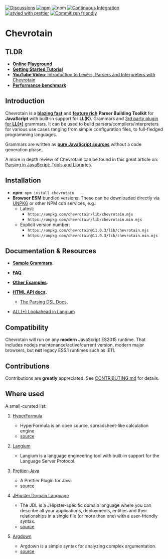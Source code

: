 [![Discussions](https://img.shields.io/github/discussions/chevrotain/chevrotain?style=flat-square)](https://github.com/Chevrotain/chevrotain/discussions)
[![npm](https://img.shields.io/npm/v/chevrotain.svg)](https://www.npmjs.com/package/chevrotain)
![npm](https://img.shields.io/npm/dm/chevrotain)
[![Continuous Integration](https://github.com/Chevrotain/chevrotain/actions/workflows/ci.yml/badge.svg)](https://github.com/Chevrotain/chevrotain/actions/workflows/ci.yml)
[![styled with prettier](https://img.shields.io/badge/styled_with-prettier-ff69b4.svg)](https://github.com/prettier/prettier)
[![Commitizen friendly](https://img.shields.io/badge/commitizen-friendly-brightgreen.svg)](http://commitizen.github.io/cz-cli/)

# Chevrotain

## TLDR

- [**Online Playground**](https://chevrotain.io/playground/)
- [**Getting Started Tutorial**](https://chevrotain.io/docs/tutorial/step0_introduction.html)
- [**YouTube Video**: Introduction to Lexers, Parsers and Interpreters with Chevrotain](https://www.youtube.com/watch?v=l-jMsoAY64k)
- [**Performance benchmark**](https://chevrotain.io/performance/)

## Introduction

Chevrotain is a [**blazing fast**](https://chevrotain.io/performance/)
and [**feature rich**](http://chevrotain.io/docs/features/blazing_fast.html)
**Parser Building Toolkit** for **JavaScript** with built-in support for **LL(K)**.
Grammars and [3rd party plugin for **LL(\*)**](https://github.com/langium/chevrotain-allstar) grammars.
It can be used to build parsers/compilers/interpreters for various use cases ranging from simple configuration files,
to full-fledged programming languages.

Grammars are written as [**pure JavaScript sources**](https://chevrotain.io/docs/FAQ.html#VS_GENERATORS) without a code generation phase,

A more in depth review of Chevrotain can be found in this great article on: [Parsing in JavaScript: Tools and Libraries](https://tomassetti.me/parsing-in-javascript/#chevrotain).

## Installation

- **npm**: `npm install chevrotain`
- **Browser** **ESM** bundled versions:
  These can be downloaded directly via [UNPKG](https://unpkg.com/) or other NPM cdn services, e.g.:
  - Latest:
    - `https://unpkg.com/chevrotain/lib/chevrotain.mjs`
    - `https://unpkg.com/chevrotain/lib/chevrotain.min.mjs`
  - Explicit version number:
    - `https://unpkg.com/chevrotain@11.0.3/lib/chevrotain.mjs`
    - `https://unpkg.com/chevrotain@11.0.3/lib/chevrotain.min.mjs`

## Documentation & Resources

- **[Sample Grammars](https://github.com/chevrotain/chevrotain/blob/master/examples/grammars)**.

- **[FAQ](https://chevrotain.io/docs/FAQ.html).**

- **[Other Examples](https://github.com/chevrotain/chevrotain/blob/master/examples)**.

- **[HTML API docs](https://chevrotain.io/documentation).**

  - [The Parsing DSL Docs](https://chevrotain.io/documentation/10_0_0/classes/BaseParser.html#AT_LEAST_ONE).

- [ALL(\*) Lookahead in Langium](https://www.typefox.io/blog/allstar-lookahead)

## Compatibility

Chevrotain will run on any **modern** JavaScript ES2015 runtime.
That includes nodejs maintenance/active/current version, modern major browsers,
but **not** legacy ES5.1 runtimes such as IE11.

## Contributions

Contributions are **greatly** appreciated.
See [CONTRIBUTING.md](./CONTRIBUTING.md) for details.

## Where used

A small-curated list:

1. [HyperFormula](https://github.com/handsontable/hyperformula)

   - HyperFormula is an open source, spreadsheet-like calculation engine
   - [source](https://github.com/handsontable/hyperformula/blob/5749f9ce57a3006109ccadc4a2e7d064c846ff78/src/parser/FormulaParser.ts)

2. [Langium](https://github.com/langium/langium)

   - Langium is a language engineering tool with built-in support for the Language Server Protocol.

3. [Prettier-Java](https://github.com/jhipster/prettier-java)

   - A Prettier Plugin for Java
   - [source](https://github.com/jhipster/prettier-java/tree/main/packages/java-parser)

4. [JHipster Domain Language](https://www.jhipster.tech/jdl/intro)

   - The JDL is a JHipster-specific domain language where you can describe all your applications, deployments, entities
     and their relationships in a single file (or more than one) with a user-friendly syntax.
   - [source](https://github.com/jhipster/generator-jhipster/tree/main/jdl/parsing)

5. [Argdown](https://github.com/christianvoigt/argdown)
   - Argdown is a simple syntax for analyzing complex argumentation.
   - [source](https://github.com/christianvoigt/argdown/blob/master/packages/argdown-core/src/parser.ts)
